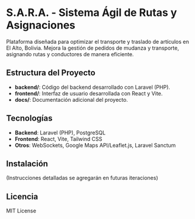 # S.A.R.A. - Sistema Ágil de Rutas y Asignaciones

Plataforma diseñada para optimizar el transporte y traslado de artículos en El Alto, Bolivia. Mejora la gestión de pedidos de mudanza y transporte, asignando rutas y conductores de manera eficiente.

## Estructura del Proyecto
- **backend/**: Código del backend desarrollado con Laravel (PHP).
- **frontend/**: Interfaz de usuario desarrollada con React y Vite.
- **docs/**: Documentación adicional del proyecto.

## Tecnologías
- **Backend**: Laravel (PHP), PostgreSQL
- **Frontend**: React, Vite, Tailwind CSS
- **Otros**: WebSockets, Google Maps API/Leaflet.js, Laravel Sanctum

## Instalación
(Instrucciones detalladas se agregarán en futuras iteraciones)

## Licencia
MIT License